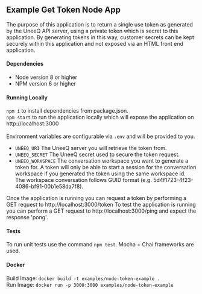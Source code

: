 ## Example Get Token Node App
The purpose of this application is to return a single use token as generated by the UneeQ API server, using a private 
token which is secret to this application. By generating tokens in this way, customer secrets can be kept securely
within this application and not exposed via an HTML front end application.

#### Dependencies
- Node version 8 or higher
- NPM version 6 or higher

#### Running Locally
`npm i` to install dependencies from package.json.
<br/>
`npm start` to run the application locally which will expose the application on http://localhost:3000
<br/><br/>
Environment variables are configurable via `.env` and will be provided to you.
- `UNEEQ_URI` The UneeQ server you will retrieve the token from.
- `UNEEQ_SECRET` The UneeQ secret used to secure the token request.
- `UNEEQ_WORKSPACE` The conversation workspace you want to generate a token for. A token will only be able to start a 
session for the conversation workspace if you generated the token using the same workspace id. The workspace
conversation follows GUID format (e.g. 5d4f1723-4f23-4086-bf91-00b1e58da7f8).

Once the application is running you can request a token by performing a GET request to http://localhost:3000/token
To test the application is running you can perform a GET request to http://localhost:3000/ping and expect the response
'pong'.

#### Tests
To run unit tests use the command `npm test`. Mocha + Chai frameworks are used.

#### Docker
Build Image: `docker build -t examples/node-token-example .`
<br/>
Run Image: `docker run -p 3000:3000 examples/node-token-example`
